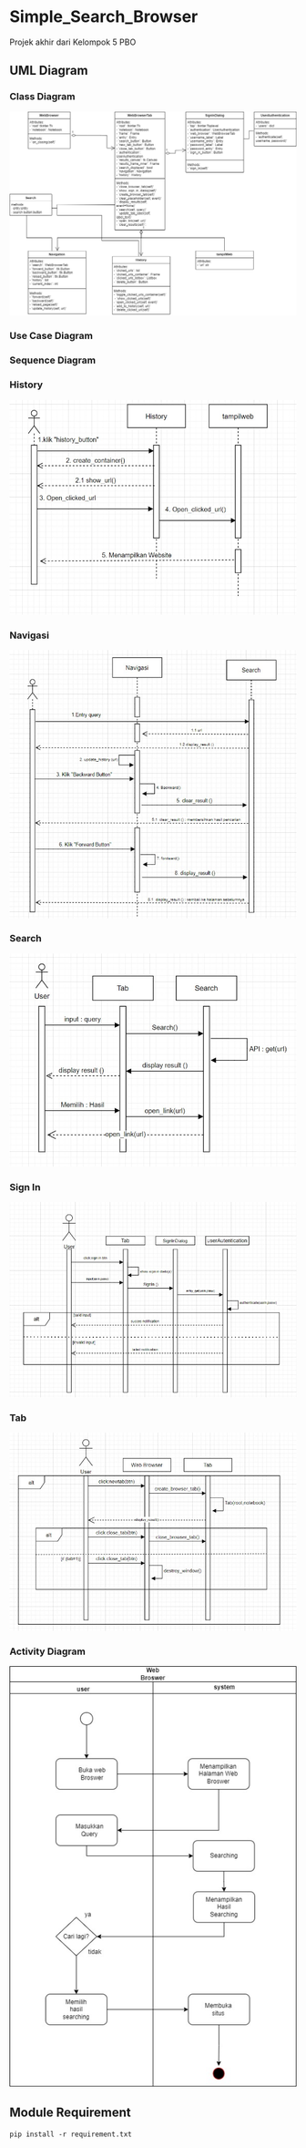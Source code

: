 # Simple_Search_Browser

Projek akhir dari Kelompok 5 PBO

## UML Diagram
### Class Diagram
![Class Diagram](https://github.com/TerserahEnte/Simple_Search_Browser/blob/main/img/class.png?raw=true)
### Use Case Diagram

### Sequence Diagram
### History
![History Sequence Diagram](https://github.com/TerserahEnte/Simple_Search_Browser/blob/main/img/sequence_history.jpg?raw=true)
### Navigasi
![Navigasi Sequence Diagram](https://github.com/TerserahEnte/Simple_Search_Browser/blob/main/img/sequence_navigasi.jpg?raw=true)
### Search
![Search Sequence Diagram](https://github.com/TerserahEnte/Simple_Search_Browser/blob/main/img/sequence_search.jpg?raw=true)
### Sign In
![Sign In Sequence Diagram](https://github.com/TerserahEnte/Simple_Search_Browser/blob/main/img/sequence_signin.jpg?raw=true)
### Tab
![Tab Sequence Diagram](https://github.com/TerserahEnte/Simple_Search_Browser/blob/main/img/sequence_tab.jpg?raw=true)
### Activity Diagram
![activity Diagram](https://github.com/TerserahEnte/Simple_Search_Browser/blob/main/img/activity.jpg?raw=true)


## Module Requirement
```
pip install -r requirement.txt
```

